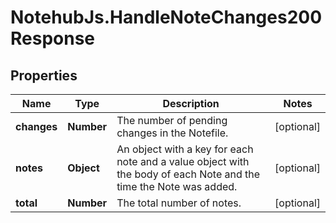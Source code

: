 # NotehubJs.HandleNoteChanges200Response

## Properties

| Name        | Type       | Description                                                                                                       | Notes      |
| ----------- | ---------- | ----------------------------------------------------------------------------------------------------------------- | ---------- |
| **changes** | **Number** | The number of pending changes in the Notefile.                                                                    | [optional] |
| **notes**   | **Object** | An object with a key for each note and a value object with the body of each Note and the time the Note was added. | [optional] |
| **total**   | **Number** | The total number of notes.                                                                                        | [optional] |
